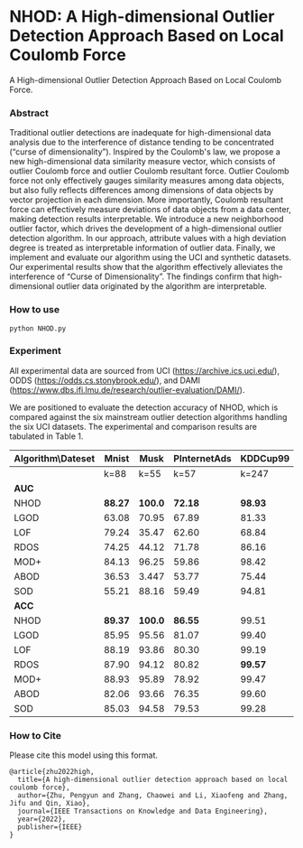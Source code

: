# NHOD: A High-dimensional Outlier Detection Approach Based on Local Coulomb Force

A High-dimensional Outlier Detection Approach Based on Local Coulomb Force.

### Abstract
Traditional outlier detections are inadequate for high-dimensional data analysis due to the interference of distance tending to be concentrated (“curse of dimensionality”). Inspired by the Coulomb's law, we propose a new high-dimensional data similarity measure vector, which consists of outlier Coulomb force and outlier Coulomb resultant force. Outlier Coulomb force not only effectively gauges similarity measures among data objects, but also fully reflects differences among dimensions of data objects by vector projection in each dimension. More importantly, Coulomb resultant force can effectively measure deviations of data objects from a data center, making detection results interpretable. We introduce a new neighborhood outlier factor, which drives the development of a high-dimensional outlier detection algorithm. In our approach, attribute values with a high deviation degree is treated as interpretable information of outlier data. Finally, we implement and evaluate our algorithm using the UCI and synthetic datasets. Our experimental results show that the algorithm effectively alleviates the interference of “Curse of Dimensionality”. The findings confirm that high-dimensional outlier data originated by the algorithm are interpretable.

### How to use
```
python NHOD.py
```

### Experiment
All experimental data are sourced from UCI (https://archive.ics.uci.edu/), ODDS (https://odds.cs.stonybrook.edu/), and DAMI (https://www.dbs.ifi.lmu.de/research/outlier-evaluation/DAMI/).

We are positioned to evaluate the detection accuracy of NHOD, which is compared against the six mainstream outlier detection algorithms handling the six UCI datasets. The experimental and comparison results are tabulated in Table 1.



|Algorithm\Dateset|Mnist|Musk|PInternetAds|KDDCup99|Arrhythmia|HAPT|
|----|----|----|----|----|----|----|
||k=88 |k=55|k=57|k=247 | k=21 |  k=105|
|**AUC**| | | | | | |
|NHOD|**88.27**|**100.0**|**72.18**|**98.93**|**81.33**|**97.21**|
|LGOD	|63.08	|70.95|67.89	|81.33	|69.96	|80.09|
|LOF	|79.24	|35.47	|62.60	|68.84	|75.92	|53.25|
|RDOS	|74.25	|44.12	|71.78	|86.16	|76.41	|66.13|
|MOD+	|84.13	|96.25	|59.86	|98.42	|79.70	|94.92|
|ABOD	|36.53	|3.447	|53.77	|75.44	|76.84	|92.73|
|SOD	|55.21	|88.16	|59.49	|94.81	|71.20	|89.97|
|**ACC**| | | | | | |
|NHOD	|**89.37**|**100.0**|**86.55**|99.51|**84.96**|**95.70**|
|LGOD	|85.95	|95.56	|81.07	|99.40	|81.42	|93.41|
|LOF	|88.19	|93.86	|80.30	|99.19	|83.19  |90.92|
|RDOS	|87.90	|94.12	|80.82	|**99.57**	|83.19	|92.19|
|MOD+	|88.93	|95.89	|78.92	|99.47	|84.96	|95.17|
|ABOD	|82.06	|93.66	|76.35	|99.60  |77.53	|94.22|
|SOD	|85.03	|94.58	|79.53	|99.28	|80.53	|93.38|


### How to Cite
Please cite this model using this format.

```
@article{zhu2022high,
  title={A high-dimensional outlier detection approach based on local coulomb force},
  author={Zhu, Pengyun and Zhang, Chaowei and Li, Xiaofeng and Zhang, Jifu and Qin, Xiao},
  journal={IEEE Transactions on Knowledge and Data Engineering},
  year={2022},
  publisher={IEEE}
}
```
